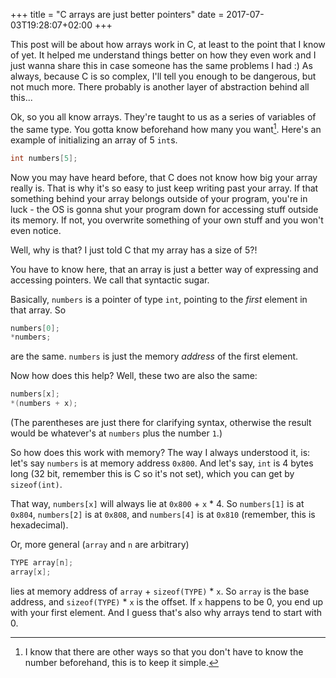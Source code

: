 +++
title = "C arrays are just better pointers"
date = 2017-07-03T19:28:07+02:00
+++

This post will be about how arrays work in C, at least to the point that I know of yet. It helped me understand things better on how they even work and I just wanna share this in case someone has the same problems I had :) As always, because C is so complex, I'll tell you enough to be dangerous, but not much more. There probably is another layer of abstraction behind all this...

Ok, so you all know arrays. They're taught to us as a series of variables of the same type. You gotta know beforehand how many you want[^1]. Here's an example of initializing an array of 5 `int`s.

```cpp
int numbers[5];
```

Now you may have heard before, that C does not know how big your array really is. That is why it's so easy to just keep writing past your array. If that something behind your array belongs outside of your program, you're in luck - the OS is gonna shut your program down for accessing stuff outside its memory. If not, you overwrite something of your own stuff and you won't even notice.

Well, why is that? I just told C that my array has a size of 5?!

You have to know here, that an array is just a better way of expressing and accessing pointers. We call that syntactic sugar. 

Basically, `numbers` is a pointer of type `int`, pointing to the *first* element in that array. So

```cpp
numbers[0];
*numbers;
```

are the same. `numbers` is just the memory *address* of the first element.

Now how does this help? Well, these two are also the same:

```cpp
numbers[x];
*(numbers + x);
```

(The parentheses are just there for clarifying syntax, otherwise the result would be whatever's at `numbers` plus the number `1`.)

So how does this work with memory? The way I always understood it, is: let's say `numbers` is at memory address `0x800`. And let's say, `int` is 4 bytes long (32 bit, remember this is C so it's not set), which you can get by `sizeof(int)`.

That way, `numbers[x]` will always lie at `0x800` + `x` * 4. So `numbers[1]` is at `0x804`, `numbers[2]` is at `0x808`, and `numbers[4]` is at `0x810` (remember, this is hexadecimal).

Or, more general (`array` and `n` are arbitrary)

```cpp
TYPE array[n];
array[x];
```

lies at memory address of `array` + `sizeof(TYPE)` * `x`. So `array` is the base address, and `sizeof(TYPE)` * `x` is the offset. If `x` happens to be 0, you end up with your first element. And I guess that's also why arrays tend to start with 0.

[^1]: I know that there are other ways so that you don't have to know the number beforehand, this is to keep it simple.
